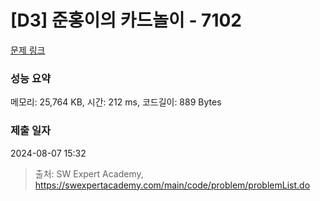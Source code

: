 # [D3] 준홍이의 카드놀이 - 7102 

[문제 링크](https://swexpertacademy.com/main/code/problem/problemDetail.do?contestProbId=AWkIlHWqBYcDFAXC) 

### 성능 요약

메모리: 25,764 KB, 시간: 212 ms, 코드길이: 889 Bytes

### 제출 일자

2024-08-07 15:32



> 출처: SW Expert Academy, https://swexpertacademy.com/main/code/problem/problemList.do